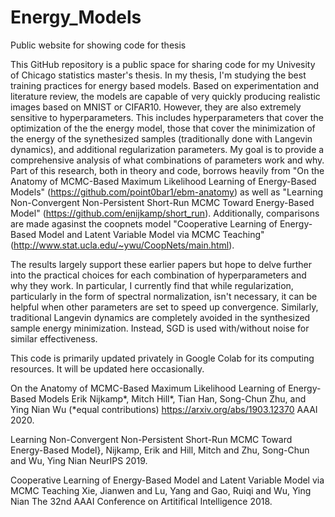 # Energy_Models
Public website for showing code for thesis

This GitHub repository is a public space for sharing code for my Univesity of Chicago statistics master's thesis. In my thesis, I'm studying the best training practices for energy based models. Based on experimentation and literature review, the models are capable of very quickly producing realistic images based on MNIST or CIFAR10. However, they are also extremely sensitive to hyperparameters. This includes hyperparameters that cover the optimization of the the energy model, those that cover the minimization of the energy of the synethesized samples (traditionally done with Langevin dynamics), and additional regularization parameters. My goal is to provide a comprehensive analysis of what combinations of parameters work and why. Part of this research, both in theory and code, borrows heavily from "On the Anatomy of MCMC-Based Maximum Likelihood Learning of Energy-Based Models" (https://github.com/point0bar1/ebm-anatomy) as well as "Learning Non-Convergent Non-Persistent Short-Run MCMC Toward Energy-Based Model" (https://github.com/enijkamp/short_run). Additionally, comparisons are made agasinst the coopnets model "Cooperative Learning of Energy-Based Model and Latent Variable Model via MCMC Teaching" (http://www.stat.ucla.edu/~ywu/CoopNets/main.html).

The results largely support these earlier papers but hope to delve further into the practical choices for each combination of hyperparameters and why they work. In particular, I currently find that while regularization, particularly in the form of spectral normalization, isn't necessary, it can be helpful when other parameters are set to speed up convergence. Similarly, traditional Langevin dynamics are completely avoided in the synthesized sample energy minimization. Instead, SGD is used with/without noise for similar effectiveness. 

This code is primarily updated privately in Google Colab for its computing resources. It will be updated here occasionally.

On the Anatomy of MCMC-Based Maximum Likelihood Learning of Energy-Based Models
Erik Nijkamp*, Mitch Hill*, Tian Han, Song-Chun Zhu, and Ying Nian Wu (*equal contributions)
https://arxiv.org/abs/1903.12370
AAAI 2020.

Learning Non-Convergent Non-Persistent Short-Run MCMC Toward Energy-Based Model},
Nijkamp, Erik and Hill, Mitch and Zhu, Song-Chun and Wu, Ying Nian
NeurIPS 2019.

Cooperative Learning of Energy-Based Model and Latent Variable Model via MCMC Teaching
Xie, Jianwen and Lu, Yang and Gao, Ruiqi and Wu, Ying Nian
The 32nd AAAI Conference on Artitifical Intelligence 2018.

